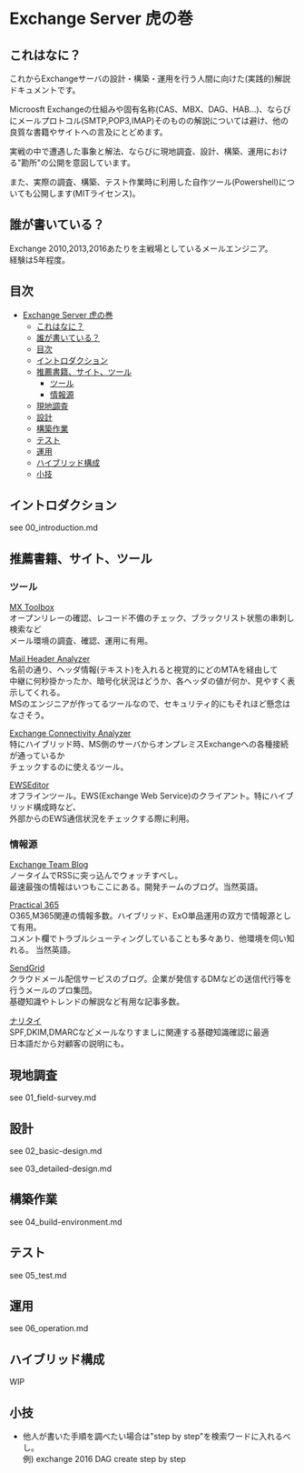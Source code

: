 # Exchange Server 虎の巻

## これはなに？

これからExchangeサーバの設計・構築・運用を行う人間に向けた(実践的)解説ドキュメントです。

Microosft Exchangeの仕組みや固有名称(CAS、MBX、DAG、HAB…)、ならびにメールプロトコル(SMTP,POP3,IMAP)そのものの解説については避け、他の良質な書籍やサイトへの言及にとどめます。

実戦の中で遭遇した事象と解法、ならびに現地調査、設計、構築、運用における"勘所"の公開を意図しています。

また、実際の調査、構築、テスト作業時に利用した自作ツール(Powershell)についても公開します(MITライセンス)。

## 誰が書いている？

Exchange 2010,2013,2016あたりを主戦場としているメールエンジニア。  
経験は5年程度。

## 目次

- [Exchange Server 虎の巻](#exchange-server-虎の巻)
  - [これはなに？](#これはなに)
  - [誰が書いている？](#誰が書いている)
  - [目次](#目次)
  - [イントロダクション](#イントロダクション)
  - [推薦書籍、サイト、ツール](#推薦書籍サイトツール)
    - [ツール](#ツール)
    - [情報源](#情報源)
  - [現地調査](#現地調査)
  - [設計](#設計)
  - [構築作業](#構築作業)
  - [テスト](#テスト)
  - [運用](#運用)
  - [ハイブリッド構成](#ハイブリッド構成)
  - [小技](#小技)

## イントロダクション

see 00_introduction.md


## 推薦書籍、サイト、ツール

### ツール

[MX Toolbox](https://mxtoolbox.com/)  
オープンリレーの確認、レコード不備のチェック、ブラックリスト状態の串刺し検索など  
メール環境の調査、確認、運用に有用。

[Mail Header Analyzer](https://mha.azurewebsites.net/)  
名前の通り、ヘッダ情報(テキスト)を入れると視覚的にどのMTAを経由して  
中継に何秒掛かったか、暗号化状況はどうか、各ヘッダの値が何か、見やすく表示してくれる。  
MSのエンジニアが作ってるツールなので、セキュリティ的にもそれほど懸念はなさそう。

[Exchange Connectivity Analyzer](https://testconnectivity.microsoft.com/)  
特にハイブリッド時、MS側のサーバからオンプレミスExchangeへの各種接続が通っているか  
チェックするのに使えるツール。

[EWSEditor](https://github.com/dseph/EwsEditor)  
オフラインツール。EWS(Exchange Web Service)のクライアント。特にハイブリッド構成時など、  
外部からのEWS通信状況をチェックする際に利用。


### 情報源
[Exchange Team Blog](https://techcommunity.microsoft.com/t5/exchange-team-blog/bg-p/Exchange)  
ノータイムでRSSに突っ込んでウォッチすべし。  
最速最強の情報はいつもここにある。開発チームのブログ。当然英語。

[Practical 365](https://practical365.com/)  
O365,M365関連の情報多数。ハイブリッド、ExO単品運用の双方で情報源として有用。  
コメント欄でトラブルシューティングしていることも多々あり、他環境を伺い知れる。 当然英語。

[SendGrid](https://sendgrid.kke.co.jp/blog/)  
クラウドメール配信サービスのブログ。企業が発信するDMなどの送信代行等を行うメールのプロ集団。  
基礎知識やトレンドの解説など有用な記事多数。

[ナリタイ](https://www.naritai.jp/)  
SPF,DKIM,DMARCなどメールなりすましに関連する基礎知識確認に最適  
日本語だから対顧客の説明にも。

## 現地調査

see 01_field-survey.md

## 設計

see 02_basic-design.md

see 03_detailed-design.md

## 構築作業

see 04_build-environment.md

## テスト

see 05_test.md

## 運用

see 06_operation.md

## ハイブリッド構成

WIP

## 小技

* 他人が書いた手順を調べたい場合は"step by step"を検索ワードに入れるべし。  
例) exchange 2016 DAG create step by step
